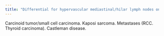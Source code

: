 ```yaml
---
title: "Differential for hypervascular mediastinal/hilar lymph nodes on CT?"
---
```

Carcinoid tumor/small cell carcinoma. Kaposi sarcoma. Metastases (RCC. Thyroid carcinoma). Castleman disease.


